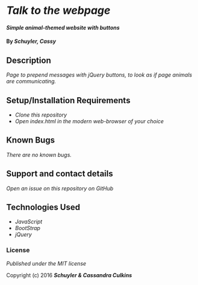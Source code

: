 
# _Talk to the webpage_

#### _Simple animal-themed website with buttons_

#### By _**Schuyler, Cassy**_

## Description

_Page to prepend messages with jQuery buttons, to look as if page animals are communicating._

## Setup/Installation Requirements

* _Clone this repository_
* _Open index.html in the modern web-browser of your choice_

## Known Bugs

_There are no known bugs._

## Support and contact details

_Open an issue on this repository on GitHub_

## Technologies Used

* _JavaScript_
* _BootStrap_
* _jQuery_

### License

*Published under the MIT license*

Copyright (c) 2016 **_Schuyler & Cassandra Culkins_**
